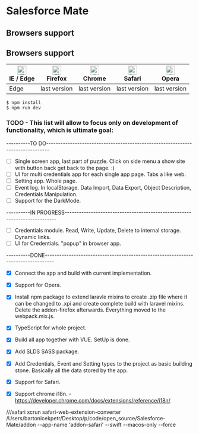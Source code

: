 # Salesforce Mate

## Browsers support

## Browsers support

| [<img src="https://raw.githubusercontent.com/alrra/browser-logos/master/src/edge/edge_48x48.png" alt="IE / Edge" width="24px" height="24px" />](http://godban.github.io/browsers-support-badges/)<br/>IE / Edge | [<img src="https://raw.githubusercontent.com/alrra/browser-logos/master/src/firefox/firefox_48x48.png" alt="Firefox" width="24px" height="24px" />](http://godban.github.io/browsers-support-badges/)<br/>Firefox | [<img src="https://raw.githubusercontent.com/alrra/browser-logos/master/src/chrome/chrome_48x48.png" alt="Chrome" width="24px" height="24px" />](http://godban.github.io/browsers-support-badges/)<br/>Chrome | [<img src="https://raw.githubusercontent.com/alrra/browser-logos/master/src/safari/safari_48x48.png" alt="Safari" width="24px" height="24px" />](http://godban.github.io/browsers-support-badges/)<br/>Safari | [<img src="https://raw.githubusercontent.com/alrra/browser-logos/master/src/opera/opera_48x48.png" alt="Opera" width="24px" height="24px" />](http://godban.github.io/browsers-support-badges/)<br/>Opera |
| --------- | --------- | --------- | --------- | --------- |
| Edge| last version| last version| last version| last version



```
$ npm install
$ npm run dev
```

### TODO - This list will allow to focus only on development of functionality, which is ultimate goal:
----------TO DO-------------------------------------------------------------------------------
- [ ] Single screen app, last part of puzzle. Click on side menu a show site with button back get back to the page. :) 
- [ ] UI for multi credentials app for each single app page. Tabs a like web.
- [ ] Setting app. Whole page.
- [ ] Event log. In localStorage. Data Import, Data Export, Object Description, Credentials Manipulation.
- [ ] Support for the DarkMode.

----------IN PROGRESS--------------------------------------------------------------------------
- [ ] Credentials module. Read, Write, Update, Delete to internal storage. Dynamic links.
- [ ] UI for Credentials. "popup" in browser app.

----------DONE----------------------------------------------------------------------------------
- [x] Connect the app and build with current implementation.
- [x] Support for Opera.
- [x] Install npm package to extend laravle mixins to create .zip file where it can be changed to .xpi and create complete build with laravel mixins. Delete the addon-firefox afterwards. Everything moved to the webpack.mix.js.
- [x] TypeScript for whole project.
- [x] Build all app together with VUE. SetUp is done.
- [X] Add SLDS SASS package.
- [X] Add Credentials, Event and Setting types to the project as basic building stone. Basically all the data stored by the app.
- [X] Support for Safari.
- [X] Support chrome i18n. - https://developer.chrome.com/docs/extensions/reference/i18n/



///safari
xcrun safari-web-extension-converter /Users/bartonicekpetr/Desktop/p/code/open_source/Salesforce-Mate/addon --app-name 'addon-safari' --swift --macos-only --force